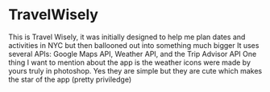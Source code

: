 # TravelWisely
This is Travel Wisely, it was initially designed to help me plan dates and activities in NYC but then ballooned out into something much bigger
It uses several APIs: Google Maps API, Weather API, and the Trip Advisor API
One thing I want to mention about the app is the weather icons were made by yours truly in photoshop. Yes they are simple but they are cute which makes the star of the app (pretty priviledge)
